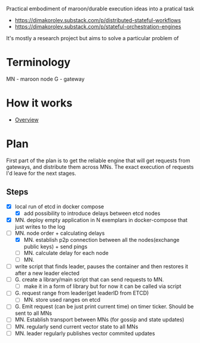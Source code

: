 Practical embodiment of maroon/durable execution ideas into a pratical task
- https://dimakorolev.substack.com/p/distributed-stateful-workflows
- https://dimakorolev.substack.com/p/stateful-orchestration-engines

It's mostly a research project but aims to solve a particular problem of 


# Terminology
MN - maroon node
G - gateway

# How it works

- [Overview](./docs/overview.md)

# Plan

First part of the plan is to get the reliable engine that will get requests from gateways, and distribute them across MNs. The exact execution of requests I'd leave for the next stages.

## Steps
- [X] local run of etcd in docker compose
    - [X] add possibility to introduce delays between etcd nodes
- [X] MN. deploy empty application in N exemplars in docker-compose that just writes to the log
- [ ] MN. node order + calculating delays
    - [X] MN. establish p2p connection between all the nodes(exchange public keys) + send pings
    - [ ] MN. calculate delay for each node
    - [ ] MN.
- [ ] write script that finds leader, pauses the container and then restores it after a new leader elected
- [ ] G. create a library/main script that can send requests to MN.
    - [ ] make it in a form of library but for now it can be called via script
- [ ] G. request range from leader(get leaderID from ETCD)
    - [ ] MN. store used ranges on etcd
- [ ] G. Emit request (can be just print current time) on timer ticker. Should be sent to all MNs
- [ ] MN. Establish transport between MNs (for gossip and state updates)
- [ ] MN. regularly send current vector state to all MNs
- [ ] MN. leader regularly publishes vector commited updates